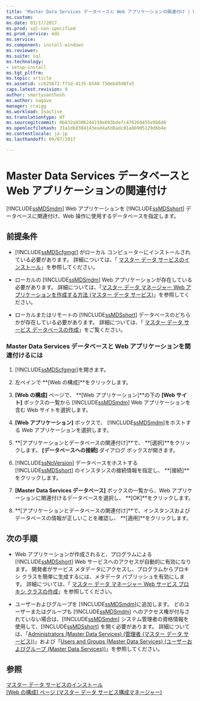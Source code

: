 ```yaml
---
title: "Master Data Services データベースと Web アプリケーションの関連付け | Microsoft Docs"
ms.custom: 
ms.date: 03/17/2017
ms.prod: sql-non-specified
ms.prod_service: mds
ms.service: 
ms.component: install-windows
ms.reviewer: 
ms.suite: sql
ms.technology:
- setup-install
ms.tgt_pltfrm: 
ms.topic: article
ms.assetid: ccb25672-f71d-4135-b548-f50eb45d8fa5
caps.latest.revision: 9
author: smartysanthosh
ms.author: nagavo
manager: craigg
ms.workload: Inactive
ms.translationtype: HT
ms.sourcegitcommit: 0b832a9306244210e693bde7c476269455e9b6d8
ms.openlocfilehash: 31a1db8384143ead4a5d8adc81a8b905129d6b4e
ms.contentlocale: ja-jp
ms.lasthandoff: 09/07/2017

---
```

# <a name="associate-a-master-data-services-database-and-web-application"></a>Master Data Services データベースと Web アプリケーションの関連付け
  [!INCLUDE[ssMDSmdm](../../includes/ssmdsmdm-md.md)] Web アプリケーションを [!INCLUDE[ssMDSshort](../../includes/ssmdsshort-md.md)] データベースに関連付け、Web 操作に使用するデータベースを指定します。  
  
## <a name="prerequisites"></a>前提条件  
  
-   [!INCLUDE[ssMDScfgmgr](../../includes/ssmdscfgmgr-md.md)] がローカル コンピューターにインストールされている必要があります。 詳細については、「 [マスター データ サービスのインストール](../../master-data-services/install-windows/install-master-data-services.md)」を参照してください。  
  
-   ローカルの [!INCLUDE[ssMDSmdm](../../includes/ssmdsmdm-md.md)] Web アプリケーションが存在している必要があります。 詳細については、「[マスター データ マネージャー Web アプリケーションを作成する方法 &#40;マスター データ サービス&#41;](../../master-data-services/install-windows/create-a-master-data-manager-web-application-master-data-services.md)」を参照してください。  
  
-   ローカルまたはリモートの [!INCLUDE[ssMDSshort](../../includes/ssmdsshort-md.md)] データベースのどちらかが存在している必要があります。 詳細については、「 [マスター データ サービス データベースの作成](../../master-data-services/install-windows/create-a-master-data-services-database.md)」をご覧ください。  
  
### <a name="to-associate-a-master-data-services-database-and-web-application"></a>Master Data Services データベースと Web アプリケーションを関連付けるには  
  
1.  [!INCLUDE[ssMDScfgmgr](../../includes/ssmdscfgmgr-md.md)]を開きます。  
  
2.  左ペインで **[Web の構成]**をクリックします。  
  
3.  **[Web の構成]** ページで、 **[Web アプリケーション]**の下の **[Web サイト]** ボックスの一覧から [!INCLUDE[ssMDSmdm](../../includes/ssmdsmdm-md.md)] Web アプリケーションを含む Web サイトを選択します。  
  
4.  **[Web アプリケーション]** ボックスで、 [!INCLUDE[ssMDSmdm](../../includes/ssmdsmdm-md.md)]をホストする Web アプリケーションを選択します。  
  
5.  **[アプリケーションとデータベースの関連付け]**で、 **[選択]**をクリックします。 **[データベースへの接続]** ダイアログ ボックスが開きます。  
  
6.  [!INCLUDE[ssNoVersion](../../includes/ssnoversion-md.md)] データベースをホストする [!INCLUDE[ssMDSshort](../../includes/ssmdsshort-md.md)] のインスタンスの接続情報を指定し、 **[接続]**をクリックします。  
  
7.  **[Master Data Services データベース]** ボックスの一覧から、Web アプリケーションに関連付けるデータベースを選択し、 **[OK]**をクリックします。  
  
8.  **[アプリケーションとデータベースの関連付け]**で、インスタンスおよびデータベースの情報が正しいことを確認し、 **[適用]**をクリックします。  
  
## <a name="next-steps"></a>次の手順  
  
-   Web アプリケーションが作成されると、プログラムによる [!INCLUDE[ssMDSshort](../../includes/ssmdsshort-md.md)] Web サービスへのアクセスが自動的に有効になります。 開発者がサービス メタデータにアクセスし、プログラムからプロキシ クラスを簡単に生成するには、メタデータ パブリッシュを有効にします。 詳細については、「 [マスター データ マネージャー Web サービス プロキシ クラスの作成](../../master-data-services/develop/create-master-data-manager-web-service-proxy-classes.md)」を参照してください。  
  
-   ユーザーおよびグループを [!INCLUDE[ssMDSmdm](../../includes/ssmdsmdm-md.md)]に追加します。 どのユーザーまたはグループも [!INCLUDE[ssMDSmdm](../../includes/ssmdsmdm-md.md)] へのアクセス権が付与されていない場合は、[!INCLUDE[ssMDSmdm](../../includes/ssmdsmdm-md.md)] システム管理者の資格情報を使用して、[!INCLUDE[ssMDSshort](../../includes/ssmdsshort-md.md)] を開く必要があります。 詳細については、「[Administrators &#40;Master Data Services&#41; (管理者 &#40;マスター データ サービス&#41;)](../../master-data-services/administrators-master-data-services.md)」および「[Users and Groups &#40;Master Data Services&#41; (ユーザーおよびグループ &#40;Master Data Services&#41;)](../../master-data-services/users-and-groups-master-data-services.md)」を参照してください。  
  
## <a name="see-also"></a>参照  
 [マスター データ サービスのインストール](../../master-data-services/install-windows/install-master-data-services.md)   
 [[Web の構成] ページ &#40;マスター データ サービス構成マネージャー&#41;](../../master-data-services/web-configuration-page-master-data-services-configuration-manager.md)  
  
  

